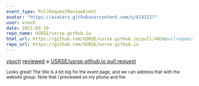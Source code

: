 ```yaml
---
event_type: PullRequestReviewEvent
avatar: "https://avatars.githubusercontent.com/u/814322?"
user: vsoch
date: 2021-03-10
repo_name: USRSE/usrse.github.io
html_url: https://github.com/USRSE/usrse.github.io/pull/402#pullrequestreview-608275638
repo_url: https://github.com/USRSE/usrse.github.io
---
```


<a href='https://github.com/vsoch' target='_blank'>vsoch</a> <a href='https://github.com/USRSE/usrse.github.io/pull/402#pullrequestreview-608275638' target='_blank'>reviewed</a> a <a href='https://github.com/USRSE/usrse.github.io/pull/402' target='_blank'>USRSE/usrse.github.io pull request</a>

<small>Looks great! The title is a bit big for the event page, and we can address that with the website group. Note that I previewed on my phone and the 